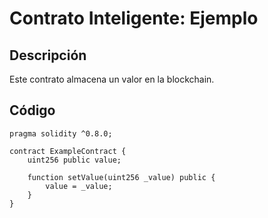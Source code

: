 # Contrato Inteligente: Ejemplo

## Descripción
Este contrato almacena un valor en la blockchain.

## Código
```solidity
pragma solidity ^0.8.0;

contract ExampleContract {
    uint256 public value;

    function setValue(uint256 _value) public {
        value = _value;
    }
}